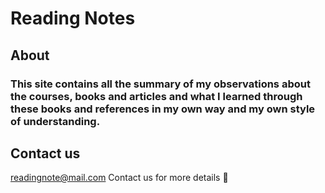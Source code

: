 # Reading Notes

## About 

### This site contains all the summary of my observations about the courses, books and articles and what I learned through these books and references in my own way and my own style of understanding.

## Contact us 
readingnote@mail.com Contact us for more details :email:
